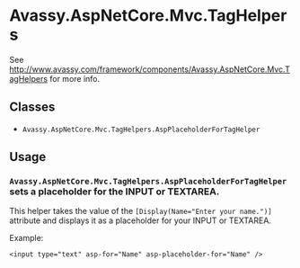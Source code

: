 # Avassy.AspNetCore.Mvc.TagHelpers

See http://www.avassy.com/framework/components/Avassy.AspNetCore.Mvc.TagHelpers for more info.

## Classes

- `Avassy.AspNetCore.Mvc.TagHelpers.AspPlaceholderForTagHelper`

## Usage

### `Avassy.AspNetCore.Mvc.TagHelpers.AspPlaceholderForTagHelper` sets a placeholder for the INPUT or TEXTAREA.

This helper takes the value of the `[Display(Name="Enter your name.")]` attribute and displays it as a placeholder for your INPUT or TEXTAREA.

Example:

````
<input type="text" asp-for="Name" asp-placeholder-for="Name" />
````
